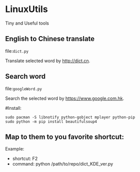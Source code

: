 # LinuxUtils
Tiny and Useful tools

## English to Chinese translate
file:`dict.py`

Translate selected word by http://dict.cn.

## Search word
file:`googleWord.py`

Search the selected word by https://www.google.com.hk.

#Install:


~~~~{bash}
sudo pacman -S libnotify python-gobject mplayer python-pip
sudo python -m pip install beautifulsoup4
~~~~

## Map to them to you favorite shortcut:
Example:
* shortcut:	F2
* command:	python /path/to/repo/dict_KDE_ver.py


